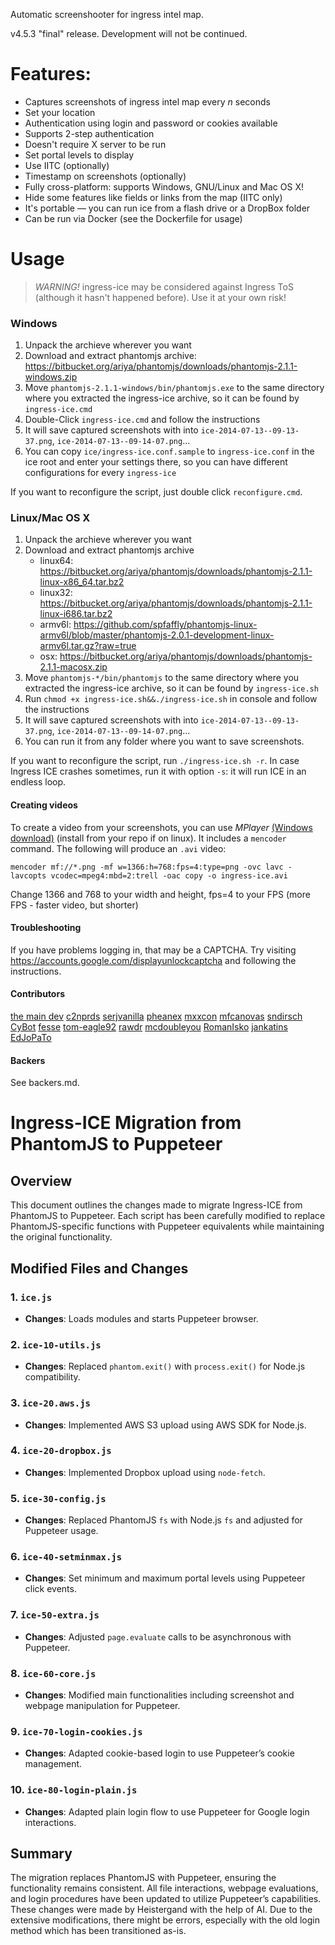 Automatic screenshooter for ingress intel map.

v4.5.3 "final" release. Development will not be continued.

Features:
=========
 - Captures screenshots of ingress intel map every *n* seconds
 - Set your location 
 - Authentication using login and password or cookies available
 - Supports 2-step authentication
 - Doesn't require X server to be run
 - Set portal levels to display
 - Use IITC (optionally)
 - Timestamp on screenshots (optionally)
 - Fully cross-platform: supports Windows, GNU/Linux and Mac OS X!
 - Hide some features like fields or links from the map (IITC only)
 - It's portable — you can run ice from a flash drive or a DropBox folder
 - Can be run via Docker (see the Dockerfile for usage)

Usage
=====
> *WARNING!* ingress-ice may be considered against Ingress ToS (although it hasn't happened before). Use it at your own risk!

### Windows
 1. Unpack the archieve wherever you want
 2. Download and extract phantomjs archive: https://bitbucket.org/ariya/phantomjs/downloads/phantomjs-2.1.1-windows.zip
 3. Move `phantomjs-2.1.1-windows/bin/phantomjs.exe` to the same directory where you extracted the ingress-ice archive,
    so it can be found by `ingress-ice.cmd`
 4. Double-Click `ingress-ice.cmd` and follow the instructions
 5. It will save captured screenshots with into `ice-2014-07-13--09-13-37.png`, `ice-2014-07-13--09-14-07.png`...
 6. You can copy `ice/ingress-ice.conf.sample` to `ingress-ice.conf` in the ice root and enter your settings there, so you can have different configurations for every `ingress-ice`

If you want to reconfigure the script, just double click `reconfigure.cmd`.

### Linux/Mac OS X
 1. Unpack the archieve wherever you want
 2. Download and extract phantomjs archive
    - linux64: https://bitbucket.org/ariya/phantomjs/downloads/phantomjs-2.1.1-linux-x86_64.tar.bz2
    - linux32: https://bitbucket.org/ariya/phantomjs/downloads/phantomjs-2.1.1-linux-i686.tar.bz2
    - armv6l:  https://github.com/spfaffly/phantomjs-linux-armv6l/blob/master/phantomjs-2.0.1-development-linux-armv6l.tar.gz?raw=true
    - osx:     https://bitbucket.org/ariya/phantomjs/downloads/phantomjs-2.1.1-macosx.zip
 3. Move `phantomjs-*/bin/phantomjs` to the same directory where you extracted the ingress-ice archive,
    so it can be found by `ingress-ice.sh`
 4. Run `chmod +x ingress-ice.sh&&./ingress-ice.sh` in console and follow the instructions
 5. It will save captured screenshots with into `ice-2014-07-13--09-13-37.png`, `ice-2014-07-13--09-14-07.png`...
 6. You can run it from any folder where you want to save screenshots.

If you want to reconfigure the script, run `./ingress-ice.sh -r`. In case Ingress ICE crashes sometimes, run it with option `-s`: it will run ICE in an endless loop.

#### Creating videos
To create a video from your screenshots, you can use *MPlayer* [(Windows download)](http://oss.netfarm.it/mplayer-win32.php) (install from your repo if on linux). It includes a `mencoder` command. The following will produce an `.avi` video:
```
mencoder mf://*.png -mf w=1366:h=768:fps=4:type=png -ovc lavc -lavcopts vcodec=mpeg4:mbd=2:trell -oac copy -o ingress-ice.avi
```

Change 1366 and 768 to your width and height, fps=4 to your FPS (more FPS - faster video, but shorter)

#### Troubleshooting
If you have problems logging in, that may be a CAPTCHA. Try visiting https://accounts.google.com/displayunlockcaptcha and following the instructions.

#### Contributors
[the main dev](https://ingress.netlify.com)
[c2nprds](https://github.com/c2nprds)
[serjvanilla](https://github.com/serjvanilla)
[pheanex](https://github.com/pheanex)
[mxxcon](https://github.com/mxxcon)
[mfcanovas](https://github.com/mfcanovas)
[sndirsch](https://github.com/sndirsch)
[CyBot](https://github.com/CyBot)
[fesse](https://github.com/fesse)
[tom-eagle92](https://github.com/tom-eagle92)
[rawdr](https://github.com/rawdr)
[mcdoubleyou](https://github.com/mcdoubleyou)
[RomanIsko](https://github.com/RomanIsko)
[jankatins](https://github.com/jankatins)
[EdJoPaTo](https://github.com/EdJoPaTo)

#### Backers
See backers.md.

# Ingress-ICE Migration from PhantomJS to Puppeteer

## Overview
This document outlines the changes made to migrate Ingress-ICE from PhantomJS to Puppeteer. Each script has been carefully modified to replace PhantomJS-specific functions with Puppeteer equivalents while maintaining the original functionality.

## Modified Files and Changes

### 1. `ice.js`
- **Changes**: Loads modules and starts Puppeteer browser.

### 2. `ice-10-utils.js`
- **Changes**: Replaced `phantom.exit()` with `process.exit()` for Node.js compatibility.

### 3. `ice-20.aws.js`
- **Changes**: Implemented AWS S3 upload using AWS SDK for Node.js.

### 4. `ice-20-dropbox.js`
- **Changes**: Implemented Dropbox upload using `node-fetch`.

### 5. `ice-30-config.js`
- **Changes**: Replaced PhantomJS `fs` with Node.js `fs` and adjusted for Puppeteer usage.

### 6. `ice-40-setminmax.js`
- **Changes**: Set minimum and maximum portal levels using Puppeteer click events.

### 7. `ice-50-extra.js`
- **Changes**: Adjusted `page.evaluate` calls to be asynchronous with Puppeteer.

### 8. `ice-60-core.js`
- **Changes**: Modified main functionalities including screenshot and webpage manipulation for Puppeteer.

### 9. `ice-70-login-cookies.js`
- **Changes**: Adapted cookie-based login to use Puppeteer’s cookie management.

### 10. `ice-80-login-plain.js`
- **Changes**: Adapted plain login flow to use Puppeteer for Google login interactions.

## Summary
The migration replaces PhantomJS with Puppeteer, ensuring the functionality remains consistent. All file interactions, webpage evaluations, and login procedures have been updated to utilize Puppeteer’s capabilities. These changes were made by Heistergand with the help of AI. Due to the extensive modifications, there might be errors, especially with the old login method which has been transitioned as-is.
